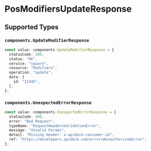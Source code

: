 # PosModifiersUpdateResponse


## Supported Types

### `components.UpdateModifierResponse`

```typescript
const value: components.UpdateModifierResponse = {
  statusCode: 200,
  status: "OK",
  service: "square",
  resource: "Modifiers",
  operation: "update",
  data: {
    id: "12345",
  },
};
```

### `components.UnexpectedErrorResponse`

```typescript
const value: components.UnexpectedErrorResponse = {
  statusCode: 400,
  error: "Bad Request",
  typeName: "RequestHeadersValidationError",
  message: "Invalid Params",
  detail: "Missing Header: x-apideck-consumer-id",
  ref: "https://developers.apideck.com/errors#unauthorizederror",
};
```

